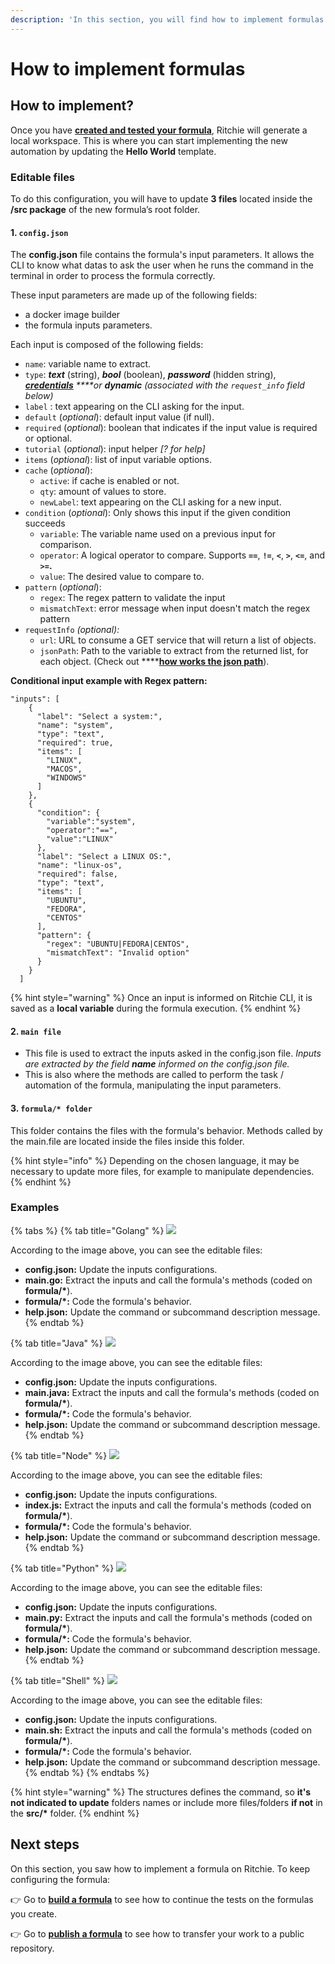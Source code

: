 ```yaml
---
description: 'In this section, you will find how to implement formulas on Ritchie.'
---
```


# How to implement formulas

## How to implement?

Once you have [**created and tested your formula**](how-to-create-formulas.md), Ritchie will generate a local workspace. This is where you can start implementing the new automation by updating the **Hello World** template.

### Editable files

To do this configuration, you will have to update **3 files** located inside the **/src package** of the new formula’s root folder.

#### 1.  **`config.json`**

The **config.json** file contains the formula's input parameters. It allows the CLI to know what datas to ask the user when he runs the command in the terminal in order to process the formula correctly.

These input parameters are made up of the following fields:

* a docker image builder
* the formula inputs parameters.

Each input is composed of the following fields:

* `name`: variable name to extract.  
* `type`: _**text**_ \(string\), _**bool**_ \(boolean\), _**password**_ \(hidden string\),  [_**credentials**_](https://docs.ritchiecli.io/how-to/manipulate-credentials#how-to-use-credentials-as-formula-inputs) _****or **dynamic** \(associated with the `request_info` field below\)_ 
* `label` : text appearing on the CLI asking for the input.  
* `default` \(_optional_\): default input value \(if null\).  
* `required` \(_optional_\): boolean that indicates if the input value is required or optional. 
* `tutorial` \(_optional_\): input helper _\[? for help\]_  
* `items` \(_optional_\): list of input variable options.  
* `cache` \(_optional_\): 
  * `active`: if cache is enabled or not.
  * `qty`: amount of values to store.
  * `newLabel`: text appearing on the CLI asking for a new input.  
* `condition` \(_optional_\): Only shows this input if the given condition succeeds
  * `variable`: The variable name used on a previous input for comparison.
  * `operator`: A logical operator to compare. Supports **`==`**, **`!=`**, **`<`**, **`>`**, **`<=`**, and **`>=`.**
  * `value`: The desired value to compare to. 
* `pattern` \(_optional_\): 
  * `regex`: The regex pattern to validate the input
  * `mismatchText`: error message when input doesn't match the regex pattern 
* `requestInfo` _\(optional\):_
  * `url`: URL to consume a GET service that will return a list of objects.
  * `jsonPath`: Path to the variable to extract from the returned list, for each object. \(Check out ****[**how works the json path**](https://goessner.net/articles/JsonPath/)\).

**Conditional input example with Regex pattern:**

```text
"inputs": [
    {
      "label": "Select a system:",
      "name": "system",
      "type": "text",
      "required": true,
      "items": [
        "LINUX",
        "MACOS",
        "WINDOWS"
      ]
    },
    {
      "condition": {
        "variable":"system",
        "operator":"==",
        "value":"LINUX"
      },
      "label": "Select a LINUX OS:",
      "name": "linux-os",
      "required": false,
      "type": "text",
      "items": [
        "UBUNTU",
        "FEDORA",
        "CENTOS"
      ],
      "pattern": {
        "regex": "UBUNTU|FEDORA|CENTOS",
        "mismatchText": "Invalid option"
      }
    }
  ]
```

{% hint style="warning" %}
Once an input is informed on Ritchie CLI, it is saved as a **local variable** during the formula execution.
{% endhint %}

#### 2. **`main file`**

* This file is used to extract the inputs asked in the config.json file.  _Inputs are extracted by the field **name** informed on the config.json file._ 
* This is also where the methods are called to perform the task / automation of the formula, manipulating the input parameters. 

#### 3. `formula/* folder`

This folder contains the files with the formula's behavior. Methods called by the main.file are located inside the files inside this folder.

{% hint style="info" %}
Depending on the chosen language, it may be necessary to update more files, for example to manipulate dependencies.
{% endhint %}

### Examples

{% tabs %}
{% tab title="Golang" %}
![](../../.gitbook/assets/go.png)

According to the image above, you can see the editable files:

* **config.json:** Update the inputs configurations.
* **main.go:** Extract the inputs and call the formula's methods \(coded on **formula/\***\).
* **formula/\*:** Code the formula's behavior.
* **help.json:** Update the command or subcommand description message.
{% endtab %}

{% tab title="Java" %}
![](../../.gitbook/assets/java.png)

According to the image above, you can see the editable files:

* **config.json:** Update the inputs configurations.
* **main.java:** Extract the inputs and call the formula's methods \(coded on **formula/\***\).
* **formula/\*:** Code the formula's behavior.
* **help.json:** Update the command or subcommand description message.
{% endtab %}

{% tab title="Node" %}
![](../../.gitbook/assets/node.png)

According to the image above, you can see the editable files:

* **config.json:** Update the inputs configurations.
* **index.js:** Extract the inputs and call the formula's methods \(coded on **formula/\***\).
* **formula/\*:** Code the formula's behavior.
* **help.json:** Update the command or subcommand description message.
{% endtab %}

{% tab title="Python" %}
![](../../.gitbook/assets/python.png)

According to the image above, you can see the editable files:

* **config.json:** Update the inputs configurations.
* **main.py:** Extract the inputs and call the formula's methods \(coded on **formula/\***\).
* **formula/\*:** Code the formula's behavior.
* **help.json:** Update the command or subcommand description message.
{% endtab %}

{% tab title="Shell" %}
![](../../.gitbook/assets/shell.png)

According to the image above, you can see the editable files:

* **config.json:** Update the inputs configurations.
* **main.sh:** Extract the inputs and call the formula's methods \(coded on **formula/\***\).
* **formula/\*:** Code the formula's behavior.
* **help.json:** Update the command or subcommand description message.
{% endtab %}
{% endtabs %}

{% hint style="warning" %}
The structures defines the command, so **it's not indicated to update** folders names or include more files/folders **if not** in the **src/\*** folder.
{% endhint %}

## Next steps

On this section, you saw how to implement a formula on Ritchie. To keep configuring the formula:

👉 Go to [**build a formula**](build-a-formula.md) to see how to continue the tests on the formulas you create.

👉 Go to [**publish a formula**](publish-a-formula.md) to see how to transfer your work to a public repository.

